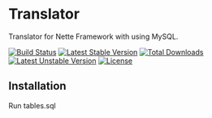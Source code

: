 # Translator
Translator for Nette Framework with using MySQL.

[![Build Status](https://travis-ci.org/stanislav-janu/translator.svg?branch=master)](https://travis-ci.org/stanislav-janu/translator)
[![Latest Stable Version](https://poser.pugx.org/stanislav-janu/translator/v/stable)](https://packagist.org/packages/stanislav-janu/translator)
[![Total Downloads](https://poser.pugx.org/stanislav-janu/translator/downloads)](https://packagist.org/packages/stanislav-janu/translator)
[![Latest Unstable Version](https://poser.pugx.org/stanislav-janu/translator/v/unstable)](https://packagist.org/packages/stanislav-janu/translator)
[![License](https://poser.pugx.org/stanislav-janu/translator/license)](https://packagist.org/packages/stanislav-janu/translator)

## Installation

Run tables.sql
